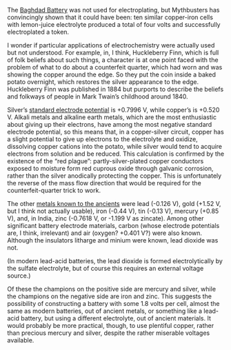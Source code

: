 The [Baghdad Battery][0] was not used for electroplating, but
Mythbusters has convincingly shown that it could have been: ten
similar copper-iron cells with lemon-juice electrolyte produced a
total of four volts and successfully electroplated a token.

[0]: https://en.wikipedia.org/wiki/Baghdad_Battery

I wonder if particular applications of electrochemistry were actually
used but not understood.  For example, in, I think, Huckleberry Finn,
which is full of folk beliefs about such things, a character is at one
point faced with the problem of what to do about a counterfeit
quarter, which had worn and was showing the copper around the edge.
So they put the coin inside a baked potato overnight, which restores
the silver appearance to the edge.  Huckleberry Finn was published in
1884 but purports to describe the beliefs and folkways of people in
Mark Twain’s childhood around 1840.

Silver’s [standard electrode potential][1] is +0.7996 V, while
copper’s is +0.520 V.  Alkali metals and alkaline earth metals, which
are the most enthusiastic about giving up their electrons, have among
the most negative standard electrode potential, so this means that, in
a copper-silver circuit, copper has a slight potential to give up
electrons to the electrolyte and oxidize, dissolving copper cations
into the potato, while silver would tend to acquire electrons from
solution and be reduced.  This calculation is confirmed by the
existence of the “red plague”: partly-silver-plated copper conductors
exposed to moisture form red cuprous oxide through galvanic corrosion,
rather than the silver anodically protecting the copper.  This is
unfortunately the reverse of the mass flow direction that would be
required for the counterfeit-quarter trick to work.

[1]: https://en.wikipedia.org/wiki/Standard_electrode_potential_(data_page)

The other [metals known to the ancients][2] were lead (-0.126 V), gold
(+1.52 V, but I think not actually usable), iron (-0.44 V), tin (-0.13
V), mercury (+0.85 V), and, in India, zinc (-0.7618 V, or -1.199 V as
zincate).  Among other significant battery electrode materials, carbon
(whose electrode potentials are, I think, irrelevant) and air (oxygen?
+0.401 V?) were also known.  Although the insulators litharge and
minium were known, lead dioxide was not.

(In modern lead-acid batteries, the lead dioxide is formed
electrolytically by the sulfate electrolyte, but of course this
requires an external voltage source.)

[2]: https://en.wikipedia.org/wiki/Timeline_of_chemical_element_discoveries

Of these the champions on the positive side are mercury and silver,
while the champions on the negative side are iron and zinc.  This
suggests the possibility of constructing a battery with some 1.8 volts
per cell, almost the same as modern batteries, out of ancient metals,
or something like a lead-acid battery, but using a different
electrolyte, out of ancient materials.  It would probably be more
practical, though, to use plentiful copper, rather than precious
mercury and silver, despite the rather miserable voltages available.